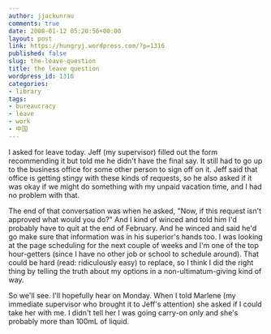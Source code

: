 ```yaml
---
author: jjackunrau
comments: true
date: 2008-01-12 05:20:56+00:00
layout: post
link: https://hungryj.wordpress.com/?p=1316
published: false
slug: the-leave-question
title: the leave question
wordpress_id: 1316
categories:
- library
tags:
- bureaucracy
- leave
- work
- 中国
---
```


I asked for leave today. Jeff (my supervisor) filled out the form recommending it but told me he didn't have the final say. It still had to go up to the business office for some other person to sign off on it. Jeff said that office is getting stingy with these kinds of requests, so he also asked if it was okay if we might do something with my unpaid vacation time, and I had no problem with that.

The end of that conversation was when he asked, "Now, if this request isn't approved what would you do?" And I kind of winced and told him I'd probably have to quit at the end of February. And he winced and said he'd go make sure that information was in his superior's hands too. I was looking at the page scheduling for the next couple of weeks and I'm one of the top hour-getters (since I have no other job or school to schedule around). That could be hard (read: ridiculously easy) to replace, so I think I did the right thing by telling the truth about my options in a non-ultimatum-giving kind of way.

So we'll see. I'll hopefully hear on Monday. When I told Marlene (my immediate supervisor who brought it to Jeff's attention) she asked if I could take her with me. I didn't tell her I was going carry-on only and she's probably more than 100mL of liquid.
